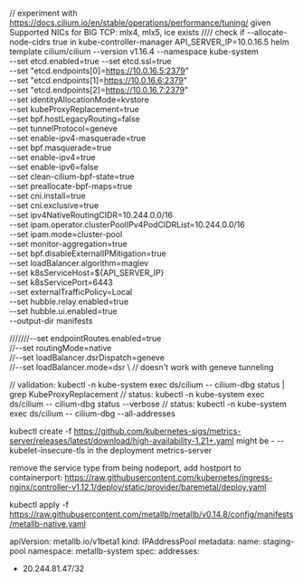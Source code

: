 // experiment with https://docs.cilium.io/en/stable/operations/performance/tuning/ given Supported NICs for BIG TCP: mlx4, mlx5, ice exists
//// check if --allocate-node-cidrs true in kube-controller-manager
API_SERVER_IP=10.0.16.5
helm template cilium/cilium --version v1.16.4 --namespace kube-system \
--set etcd.enabled=true --set etcd.ssl=true \
--set "etcd.endpoints[0]=https://10.0.16.5:2379" \
--set "etcd.endpoints[1]=https://10.0.16.6:2379" \
--set "etcd.endpoints[2]=https://10.0.16.7:2379" \
--set identityAllocationMode=kvstore \
--set kubeProxyReplacement=true \
--set bpf.hostLegacyRouting=false \
--set tunnelProtocol=geneve \
--set enable-ipv4-masquerade=true \
--set bpf.masquerade=true \
--set enable-ipv4=true \
--set enable-ipv6=false \
--set clean-cilium-bpf-state=true \
--set preallocate-bpf-maps=true \
--set cni.install=true \
--set cni.exclusive=true \
--set ipv4NativeRoutingCIDR=10.244.0.0/16 \
--set ipam.operator.clusterPoolIPv4PodCIDRList=10.244.0.0/16 \
--set ipam.mode=cluster-pool \
--set monitor-aggregation=true \
--set bpf.disableExternalIPMitigation=true \
--set loadBalancer.algorithm=maglev \
--set k8sServiceHost=${API_SERVER_IP} \
--set k8sServicePort=6443 \
--set externalTrafficPolicy=Local \
--set hubble.relay.enabled=true \
--set hubble.ui.enabled=true \
--output-dir manifests

  ///////--set endpointRoutes.enabled=true \
  //--set routingMode=native \
  //--set loadBalancer.dsrDispatch=geneve \
  //--set loadBalancer.mode=dsr \ // doesn't work with geneve tunneling

  // validation: kubectl -n kube-system exec ds/cilium -- cilium-dbg status | grep KubeProxyReplacement
  // status: kubectl -n kube-system exec ds/cilium -- cilium-dbg status --verbose
  // status: kubectl -n kube-system exec ds/cilium -- cilium-dbg --all-addresses

kubectl create -f https://github.com/kubernetes-sigs/metrics-server/releases/latest/download/high-availability-1.21+.yaml
might be   - --kubelet-insecure-tls in the deployment metrics-server

remove the service type from being nodeport, add hostport to containerport:
https://raw.githubusercontent.com/kubernetes/ingress-nginx/controller-v1.12.1/deploy/static/provider/baremetal/deploy.yaml

kubectl apply -f https://raw.githubusercontent.com/metallb/metallb/v0.14.8/config/manifests/metallb-native.yaml

apiVersion: metallb.io/v1beta1
kind: IPAddressPool
metadata:
name: staging-pool
namespace: metallb-system
spec:
addresses:
- 20.244.81.47/32
